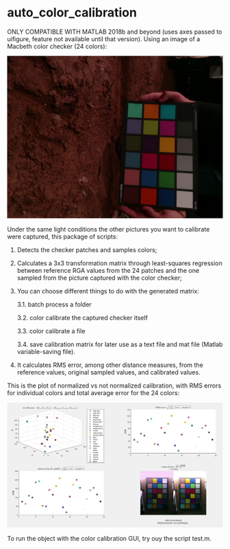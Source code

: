 # auto_color_calibration

ONLY COMPATIBLE WITH MATLAB 2018b and beyond (uses axes passed to uifigure, feature not available until that version).
Using an image of a Macbeth color checker (24 colors):

![alt text](https://github.com/alexandresoaresilva/auto_color_calibration/blob/master/checker_imgs/check8.png)

Under the same light conditions the other pictures you want to calibrate were captured, this package of scripts:

1. Detects the checker patches and samples colors; 

2. Calculates a 3x3 transformation matrix through least-squares regression between reference RGA values from the 24 patches and the one sampled from the picture captured with the color checker;

3. You can choose different things to do with the generated matrix: 
  
    3.1. batch process a folder
  
    3.2. color calibrate the captured checker itself
  
    3.3. color calibrate a file
  
    3.4. save calibration matrix for later use as a text file and mat file (Matlab variable-saving file).

4. It calculates RMS error, among other distance measures, from the reference values, original sampled values, and calibrated values.

This is the plot of normalized vs not normalized calibration, with RMS errors for individual colors and total average error for the 24 colors:

![alt text](https://github.com/alexandresoaresilva/auto_color_calibration/blob/master/docs/error_measurements.JPG)

To run the object with the color calibration GUI, try ouy the script test.m.
